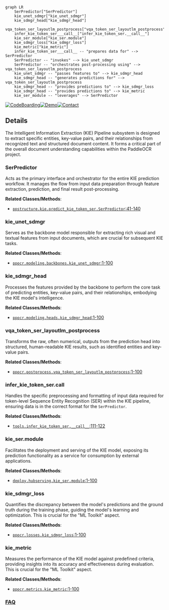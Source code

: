 ```mermaid
graph LR
    SerPredictor["SerPredictor"]
    kie_unet_sdmgr["kie_unet_sdmgr"]
    kie_sdmgr_head["kie_sdmgr_head"]
    vqa_token_ser_layoutlm_postprocess["vqa_token_ser_layoutlm_postprocess"]
    infer_kie_token_ser___call__["infer_kie_token_ser.__call__"]
    kie_ser_module["kie_ser.module"]
    kie_sdmgr_loss["kie_sdmgr_loss"]
    kie_metric["kie_metric"]
    infer_kie_token_ser___call__ -- "prepares data for" --> SerPredictor
    SerPredictor -- "invokes" --> kie_unet_sdmgr
    SerPredictor -- "orchestrates post-processing using" --> vqa_token_ser_layoutlm_postprocess
    kie_unet_sdmgr -- "passes features to" --> kie_sdmgr_head
    kie_sdmgr_head -- "generates predictions for" --> vqa_token_ser_layoutlm_postprocess
    kie_sdmgr_head -- "provides predictions to" --> kie_sdmgr_loss
    kie_sdmgr_head -- "provides predictions to" --> kie_metric
    kie_ser_module -- "leverages" --> SerPredictor
```

[![CodeBoarding](https://img.shields.io/badge/Generated%20by-CodeBoarding-9cf?style=flat-square)](https://github.com/CodeBoarding/GeneratedOnBoardings)[![Demo](https://img.shields.io/badge/Try%20our-Demo-blue?style=flat-square)](https://www.codeboarding.org/demo)[![Contact](https://img.shields.io/badge/Contact%20us%20-%20contact@codeboarding.org-lightgrey?style=flat-square)](mailto:contact@codeboarding.org)

## Details

The Intelligent Information Extraction (KIE) Pipeline subsystem is designed to extract specific entities, key-value pairs, and their relationships from recognized text and structured document content. It forms a critical part of the overall document understanding capabilities within the PaddleOCR project.

### SerPredictor
Acts as the primary interface and orchestrator for the entire KIE prediction workflow. It manages the flow from input data preparation through feature extraction, prediction, and final result post-processing.


**Related Classes/Methods**:

- <a href="https://github.com/PaddlePaddle/PaddleOCR/blob/main/ppstructure/kie/predict_kie_token_ser.py#L41-L140" target="_blank" rel="noopener noreferrer">`ppstructure.kie.predict_kie_token_ser.SerPredictor`:41-140</a>


### kie_unet_sdmgr
Serves as the backbone model responsible for extracting rich visual and textual features from input documents, which are crucial for subsequent KIE tasks.


**Related Classes/Methods**:

- <a href="https://github.com/PaddlePaddle/PaddleOCR/blob/main/ppocr/modeling/backbones/kie_unet_sdmgr.py#L1-L100" target="_blank" rel="noopener noreferrer">`ppocr.modeling.backbones.kie_unet_sdmgr`:1-100</a>


### kie_sdmgr_head
Processes the features provided by the backbone to perform the core task of predicting entities, key-value pairs, and their relationships, embodying the KIE model's intelligence.


**Related Classes/Methods**:

- <a href="https://github.com/PaddlePaddle/PaddleOCR/blob/main/ppocr/modeling/heads/kie_sdmgr_head.py#L1-L100" target="_blank" rel="noopener noreferrer">`ppocr.modeling.heads.kie_sdmgr_head`:1-100</a>


### vqa_token_ser_layoutlm_postprocess
Transforms the raw, often numerical, outputs from the prediction head into structured, human-readable KIE results, such as identified entities and key-value pairs.


**Related Classes/Methods**:

- <a href="https://github.com/PaddlePaddle/PaddleOCR/blob/main/ppocr/postprocess/vqa_token_ser_layoutlm_postprocess.py#L1-L100" target="_blank" rel="noopener noreferrer">`ppocr.postprocess.vqa_token_ser_layoutlm_postprocess`:1-100</a>


### infer_kie_token_ser.__call__
Handles the specific preprocessing and formatting of input data required for token-level Sequence Entity Recognition (SER) within the KIE pipeline, ensuring data is in the correct format for the `SerPredictor`.


**Related Classes/Methods**:

- <a href="https://github.com/PaddlePaddle/PaddleOCR/blob/main/tools/infer_kie_token_ser.py#L111-L122" target="_blank" rel="noopener noreferrer">`tools.infer_kie_token_ser.__call__`:111-122</a>


### kie_ser.module
Facilitates the deployment and serving of the KIE model, exposing its prediction functionality as a service for consumption by external applications.


**Related Classes/Methods**:

- <a href="https://github.com/PaddlePaddle/PaddleOCR/blob/main/deploy/hubserving/kie_ser/module.py#L1-L100" target="_blank" rel="noopener noreferrer">`deploy.hubserving.kie_ser.module`:1-100</a>


### kie_sdmgr_loss
Quantifies the discrepancy between the model's predictions and the ground truth during the training phase, guiding the model's learning and optimization. This is crucial for the "ML Toolkit" aspect.


**Related Classes/Methods**:

- <a href="https://github.com/PaddlePaddle/PaddleOCR/blob/main/ppocr/losses/kie_sdmgr_loss.py#L1-L100" target="_blank" rel="noopener noreferrer">`ppocr.losses.kie_sdmgr_loss`:1-100</a>


### kie_metric
Measures the performance of the KIE model against predefined criteria, providing insights into its accuracy and effectiveness during evaluation. This is crucial for the "ML Toolkit" aspect.


**Related Classes/Methods**:

- <a href="https://github.com/PaddlePaddle/PaddleOCR/blob/main/ppocr/metrics/kie_metric.py#L1-L100" target="_blank" rel="noopener noreferrer">`ppocr.metrics.kie_metric`:1-100</a>




### [FAQ](https://github.com/CodeBoarding/GeneratedOnBoardings/tree/main?tab=readme-ov-file#faq)